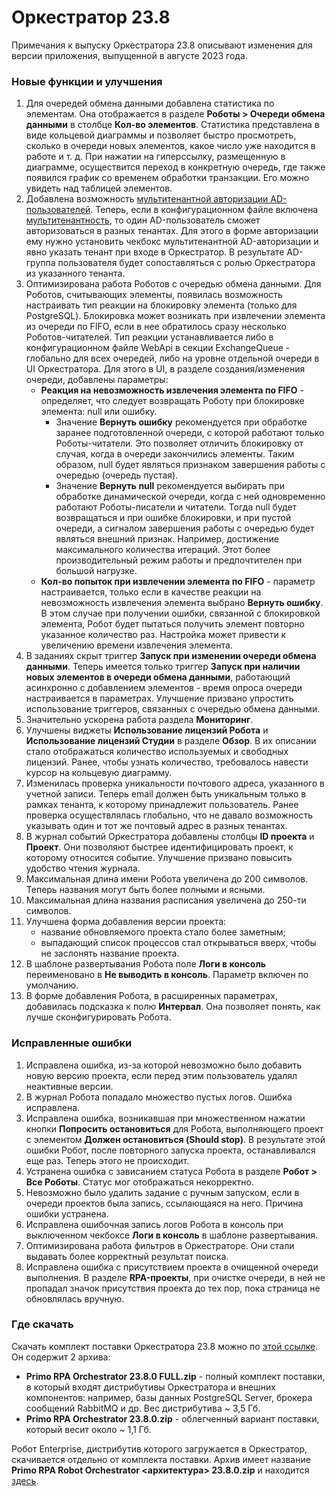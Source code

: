 # Оркестратор 23.8

Примечания к выпуску Оркестратора 23.8 описывают изменения для версии приложения, выпущенной в августе 2023 года.

### Новые функции и улучшения

1. Для очередей обмена данными добавлена статистика по элементам. Она отображается в разделе **Роботы > Очереди обмена данными** в столбце **Кол-во элементов**. Статистика представлена в виде кольцевой диаграммы и позволяет быстро просмотреть, сколько в очереди новых элементов, какое число уже находится в работе и т. д. При нажатии на гиперссылку, размещенную в диаграмме, осуществится переход в конкретную очередь, где также появился график со временем обработки транзакции. Его можно увидеть над таблицей элементов. 
1. Добавлена возможность [мультитенантной авторизации AD-пользователей](https://docs.primo-rpa.ru/primo-rpa/orchestrator/deployment/multi-tenant-ad-authorization). Теперь, если в конфигурационном файле включена [мультитенантность](https://docs.primo-rpa.ru/primo-rpa/orchestrator/deployment/tenants), то один AD-пользователь сможет авторизоваться в разных тенантах. Для этого в форме авторизации ему нужно установить чекбокс мультитенантной AD-авторизации и явно указать тенант при входе в Оркестратор. В результате AD-группа пользователя будет сопоставляться с ролью Оркестратора из указанного тенанта.
1. Оптимизирована работа Роботов с очередью обмена данными. Для Роботов, считывающих элементы, появилась возможность настраивать тип реакции на блокировку элемента (только для PostgreSQL). Блокировка может возникать при извлечении элемента из очереди по FIFO, если в нее обратилось сразу несколько Роботов-читателей. Тип реакции устанавливается либо в конфигурационном файле WebApi в секции ExchangeQueue - глобально для всех очередей, либо на уровне отдельной очереди в UI Оркестратора. Для этого в UI, в разделе создания/изменения очереди, добавлены параметры:
   * **Реакция на невозможность извлечения элемента по FIFO** - определяет, что следует возвращать Роботу при блокировке элемента: null или ошибку.
     * Значение **Вернуть ошибку** рекомендуется при обработке заранее подготовленной очереди, с которой работают только Роботы-читатели. Это позволяет отличить блокировку от случая, когда в очереди закончились элементы. Таким образом, null будет являться признаком завершения работы с очередью (очередь пустая).
     * Значение **Вернуть null** рекомендуется выбирать при обработке динамической очереди, когда с ней одновременно работают Роботы-писатели и читатели. Тогда null будет возвращаться и при ошибке блокировки, и при пустой очереди, а сигналом завершения работы с очередью будет являться внешний признак. Например, достижение максимального количества итераций. Этот более производительный режим работы и предпочтителен при большой нагрузке.
   * **Кол-во попыток при извлечении элемента по FIFO** - параметр настраивается, только если в качестве реакции на невозможность извлечения элемента выбрано **Вернуть ошибку**. В этом случае при получении ошибки, связанной с блокировкой элемента, Робот будет пытаться получить элемент повторно указанное количество раз. Настройка может привести к увеличению времени извлечения элемента.
1. В заданиях скрыт триггер **Запуск при изменении очереди обмена данными**. Теперь имеется только триггер **Запуск при наличии новых элементов в очереди обмена данными**, работающий асинхронно с добавлением элементов - время опроса очереди настраивается в параметрах. Улучшение призвано упростить использование триггеров, связанных с очередью обмена данными.
1. Значительно ускорена работа раздела **Мониторинг**. 
1. Улучшены виджеты **Использование лицензий Робота** и **Использование лицензий Студии** в разделе **Обзор**. В их описании стало отображаться количество используемых и свободных лицензий. Ранее, чтобы узнать количество, требовалось навести курсор на кольцевую диаграмму.
1. Изменилась проверка уникальности почтового адреса, указанного в учетной записи. Теперь email должен быть уникальным только в рамках тенанта, к которому принадлежит пользователь. Ранее проверка осуществлялась глобально, что не давало возможность указывать один и тот же почтовый адрес в разных тенантах.
1. В журнал событий Оркестратора добавлены столбцы **ID проекта** и **Проект**. Они позволяют быстрее идентифицировать проект, к которому относится событие. Улучшение призвано повысить удобство чтения журнала.
1. Максимальная длина имени Робота увеличена до 200 символов. Теперь названия могут быть более полными и ясными.
1. Максимальная длина названия расписания увеличена до 250-ти символов.
1. Улучшена форма добавления версии проекта:
   * название обновляемого проекта стало более заметным;
   * выпадающий список процессов стал открываться вверх, чтобы не заслонять название проекта.
1. В шаблоне развертывания Робота поле **Логи в консоль** переименовано в **Не выводить в консоль**. Параметр включен по умолчанию.
1. В форме добавления Робота, в расширенных параметрах, добавилась подсказка к полю **Интервал**. Она позволяет понять, как лучше сконфигурировать Робота.


### Исправленные ошибки
1. Исправлена ошибка, из-за которой невозможно было добавить новую версию проекта, если перед этим пользователь удалял неактивные версии. 
1. В журнал Робота попадало множество пустых логов. Ошибка исправлена.
1. Исправлена ошибка, возникавшая при множественном нажатии кнопки **Попросить остановиться** для Робота, выполняющего проект с элементом **Должен остановиться (Should stop)**. В результате этой ошибки Робот, после повторного запуска проекта, останавливался еще раз. Теперь этого не происходит.
1. Устранена ошибка с зависанием статуса Робота в разделе **Робот > Все Роботы**. Статус мог отображаться некорректно. 
1. Невозможно было удалить задание с ручным запуском, если в очереди проектов была запись, ссылающаяся на него. Причина ошибки устранена.
1. Исправлена ошибочная запись логов Робота в консоль при выключенном чекбоксе **Логи в консоль** в шаблоне развертывания.   
1. Оптимизирована работа фильтров в Оркестраторе. Они стали выдавать более корректный результат поиска. 
1. Исправлена ошибка с присутствием проекта в очищенной очереди выполнения. В разделе **RPA-проекты**, при очистке очереди, в ней не пропадал значок присутствия проекта до тех пор, пока страница не обновлялась вручную.


### Где скачать

Скачать комплект поставки Оркестратора 23.8 можно по [этой ссылке](http://disk3.primo-rpa.ru/index.php/s/t9BHBjR6PP06Yax?path=%2FRelease%2FOrchestrator). Он содержит 2 архива:
* **Primo RPA Orchestrator 23.8.0 FULL.zip** - полный комплект поставки, в который входят дистрибутивы Оркестратора и внешних компонентов: например, базы данных PostgreSQL Server, брокера сообщений RabbitMQ и др. Вес дистрибутива ~ 3,5 Гб.
* **Primo RPA Orchestrator 23.8.0.zip** - облегченный вариант поставки, который весит около ~ 1,1 Гб.

Робот Enterprise, дистрибутив которого загружается в Оркестратор, скачивается отдельно от комплекта поставки. Архив имеет название **Primo RPA Robot Orchestrator <архитектура> 23.8.0.zip** и находится [здесь](http://disk3.primo-rpa.ru/index.php/s/t9BHBjR6PP06Yax?path=%2FRelease%2FRobot).



